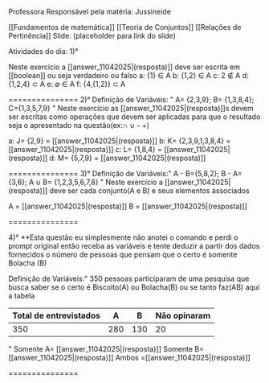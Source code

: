 Professora Responsável pela matéria: Jussineide
 
 [[Fundamentos de matemática]]
[[Teoria de Conjuntos]] 
[[Relações de Pertinência]]
Slide: (placeholder para link do slide)



Atividades do dia:
1)°

Neste exercício a [[answer_11042025|(resposta)]] deve ser escrita em [[boolean]] ou seja verdadeiro ou falso
a: {1} ∈ A
b: {1,2} ∈ A
c: 2 ∉ A
d: {1,2,4} ⊂ A 
e: ∅ ∈ A
f: {4,{1,2}} ⊂ A

===============
2)°
Definição de Variáveis: "
A= {2,3,9}; B= {1,3,8,4}; C={1,3,5,7,9}
"
Neste exercício as [[answer_11042025|(resposta)]]s devem ser escritas como operações que devem ser aplicadas para que o resultado seja o apresentado na questão(ex:∩ ∪  - +)

a: J= {2,9} = [[answer_11042025|(resposta)]]
b: K= {2,3,9,1,3,8,4} = [[answer_11042025|(resposta)]]
c: L= {1,8,4} = [[answer_11042025|(resposta)]]
d: M= {5,7,9} = [[answer_11042025|(resposta)]]

===============
3)°
Definição de Variáveis:"
A - B={5,8,2}; B - A= {3,6}; A ∪ B= {1,2,3,5,6,7,8}
"
Neste exercício a [[answer_11042025|(resposta)]] deve ser cada conjunto(A e B) e seus elementos associados

A = [[answer_11042025|(resposta)]]
B = [[answer_11042025|(resposta)]]

===============

4)°
**Esta questão eu simplesmente não anotei o comando e perdi o prompt original então receba as variáveis e tente deduzir a partir dos dados fornecidos o número de pessoas que pensam que o certo é somente Bolacha (B)

Definição de Variáveis:" 350 pessoas participaram de uma pesquisa que busca saber se o certo é Biscoito(A) ou Bolacha(B) ou se tanto faz(AB)
aqui a tabela

| Total de entrevistados | A   | B   | Não opinaram |
| ---------------------- | --- | --- | ------------ |
| 350                    | 280 | 130 | 20           |
"
Somente A= [[answer_11042025|(resposta)]]
Somente B= [[answer_11042025|(resposta)]]
Ambos =[[answer_11042025|(resposta)]]

===============
